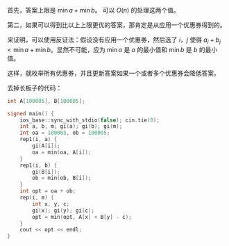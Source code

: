 首先，答案上限是 $\min a + \min b$。 可以 $O(n)$ 的处理这两个值。

第二，如果可以得到比以上上限更优的答案，那肯定是从应用一个优惠券得到的。

来证明，可以使用反证法：假设没有应用一个优惠券，然后选了 $i$，$j$ 使得 $a_i + b_j < \min a + \min b$。显然不可能，应为 $\min a$ 是 $a$ 的最小值和 $\min b$ 是 $b$ 的最小值。

这样，就枚举所有优惠券，并且更新答案如果一个或者多个优惠券会降低答案。

去掉长板子的代码：

```cpp
int A[100005], B[100005];

signed main() {
    ios_base::sync_with_stdio(false); cin.tie(0);
    int a, b, m; gi(a); gi(b); gi(m);
	int oa = 100005, ob = 100005;
	rep1(i, a) {
		gi(A[i]);
		oa = min(oa, A[i]);
	}
	rep1(i, b) {
		gi(B[i]);
		ob = min(ob, B[i]);
	}
	int opt = oa + ob;
	rep(i, m) {
		int x, y, c; 
		gi(x); gi(y); gi(c);
		opt = min(opt, A[x] + B[y] - c);
	}
	cout << opt << endl;
}
```